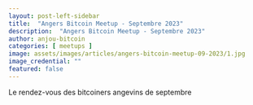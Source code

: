 ```yaml
---
layout: post-left-sidebar
title:  "Angers Bitcoin Meetup - Septembre 2023"
description:  "Angers Bitcoin Meetup - Septembre 2023"
author: anjou-bitcoin
categories: [ meetups ]
image: assets/images/articles/angers-bitcoin-meetup-09-2023/1.jpg
image_credential: ""
featured: false
---
```


Le rendez-vous des bitcoiners angevins de septembre 